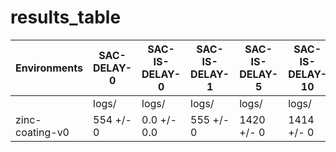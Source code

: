 # results_table
| Environments  |SAC-DELAY-0|SAC-IS-DELAY-0|SAC-IS-DELAY-1|SAC-IS-DELAY-5|SAC-IS-DELAY-10|SAC-IS-DELAY-20|
|---------------|-----------|--------------|--------------|--------------|---------------|---------------|
|               |logs/      |logs/         |logs/         |logs/         |logs/          |logs/          |
|zinc-coating-v0|554 +/- 0  |0.0 +/- 0.0   |555 +/- 0     |1420 +/- 0    |1414 +/- 0     |1305 +/- 0     |
